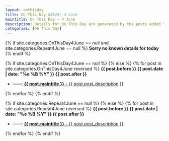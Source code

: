 ```yaml
---
layout: onthisday
title: On This Day &#124; 4 June
maintitle: On This Day — 4 June
description: Details for On This Day are genarated by the posts added to the website so the content is subject to changes/updates over time.
categories: [On This Day]
---
```


{% if site.categories.OnThisDay4June == null and site.categories.Repeat4June == null %}
<strong>Sorry no known details for today</strong>
{% endif %}

{% if site.categories.OnThisDay4June == null %}
{% else %}
{% for post in site.categories.OnThisDay4June reversed %}
<strong>{{ post.before }} {{ post.date | date: "%e %B %Y" }} {{ post.after }}</strong>
<ul>
<li> ——: <a href="{{ post.url }}"><strong>{{ post.maintitle }}</strong> - {{ post.post_description }}</a></li>
</ul>
{% endfor %}
{% endif %}

{% if site.categories.Repeat4June == null %}
{% else %}
{% for post in site.categories.Repeat4June reversed %}
<strong>{{ post.before }} {{ post.date | date: "%e %B %Y" }} {{ post.after }}</strong>
<ul>
<li> ——: <a href="{{ post.url }}"><strong>{{ post.maintitle }}</strong> - {{ post.post_description }}</a></li>
</ul>
{% endfor %}
{% endif %}
